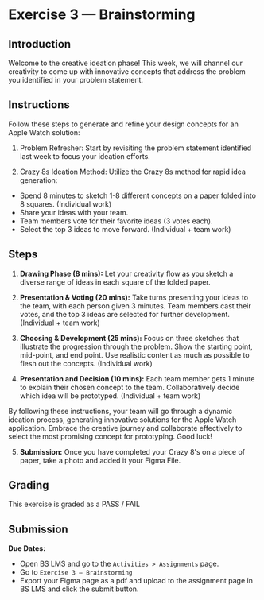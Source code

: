 # Exercise 3 — Brainstorming

## Introduction

Welcome to the creative ideation phase! This week, we will channel our creativity to come up with innovative concepts that address the problem you identified in your problem statement.

## Instructions

Follow these steps to generate and refine your design concepts for an Apple Watch solution:

1. Problem Refresher: Start by revisiting the problem statement identified last week to focus your ideation efforts.

2. Crazy 8s Ideation Method: Utilize the Crazy 8s method for rapid idea generation:

- Spend 8 minutes to sketch 1-8 different concepts on a paper folded into 8 squares. (Individual work)
- Share your ideas with your team.
- Team members vote for their favorite ideas (3 votes each).
- Select the top 3 ideas to move forward. (Individual + team work)

## Steps

1. **Drawing Phase (8 mins):** Let your creativity flow as you sketch a diverse range of ideas in each square of the folded paper.

2. **Presentation & Voting (20 mins):** Take turns presenting your ideas to the team, with each person given 3 minutes. Team members cast their votes, and the top 3 ideas are selected for further development. (Individual + team work)

3. **Choosing & Development (25 mins):** Focus on three sketches that illustrate the progression through the problem. Show the starting point, mid-point, and end point. Use realistic content as much as possible to flesh out the concepts. (Individual work)

4. **Presentation and Decision (10 mins):** Each team member gets 1 minute to explain their chosen concept to the team. Collaboratively decide which idea will be prototyped. (Individual + team work)

By following these instructions, your team will go through a dynamic ideation process, generating innovative solutions for the Apple Watch application. Embrace the creative journey and collaborate effectively to select the most promising concept for prototyping. Good luck!

5. **Submission:** Once you have completed your Crazy 8's on a piece of paper, take a photo and added it your Figma File.

## Grading

This exercise is graded as a PASS / FAIL

## Submission

**Due Dates:**

<Badge text="Both Sections: Thursday September 21st @12:00pm (noon)" />

- Open BS LMS and go to the `Activities > Assignments` page.
- Go to `Exercise 3 — Brainstorming`
- Export your Figma page as a pdf and upload to the assignment page in BS LMS and click the submit button.
